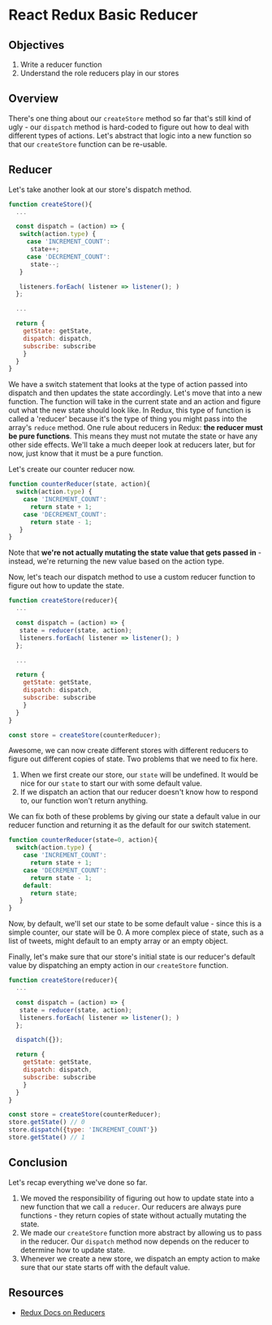 # React Redux Basic Reducer

## Objectives

1. Write a reducer function
2. Understand the role reducers play in our stores

## Overview

There's one thing about our `createStore` method so far that's still kind of ugly - our `dispatch` method is hard-coded to figure out how to deal with different types of actions. Let's abstract that logic into a new function so that our `createStore` function can be re-usable. 

## Reducer

Let's take another look at our store's dispatch method.

```javascript
function createStore(){
  ...

  const dispatch = (action) => {
   switch(action.type) {
     case 'INCREMENT_COUNT':
      state++;
     case 'DECREMENT_COUNT':
      state--;
   }

   listeners.forEach( listener => listener(); ) 
  };

  ...

  return {
    getState: getState,   
    dispatch: dispatch,
    subscribe: subscribe     
    }
  }
}
```

We have a switch statement that looks at the type of action passed into dispatch and then updates the state accordingly. Let's move that into a new function. The function will take in the current state and an action and figure out what the new state should look like. In Redux, this type of function is called a 'reducer' because it's the type of thing you might pass into the array's `reduce` method. One rule about reducers in Redux: **the reducer must be pure functions**. This means they must not mutate the state or have any other side effects. We'll take a much deeper look at reducers later, but for now, just know that it must be a pure function. 

Let's create our counter reducer now. 

```javascript
function counterReducer(state, action){
  switch(action.type) {
    case 'INCREMENT_COUNT':
      return state + 1;
    case 'DECREMENT_COUNT':
      return state - 1;
   }
}
```

Note that **we're not actually mutating the state value that gets passed in** - instead, we're returning the new value based on the action type. 

Now, let's teach our dispatch method to use a custom reducer function to figure out how to update the state. 

```javascript
function createStore(reducer){
  ...

  const dispatch = (action) => {
   state = reducer(state, action);
   listeners.forEach( listener => listener(); ) 
  };

  ...

  return {
    getState: getState,   
    dispatch: dispatch,
    subscribe: subscribe     
    }
  }
}

const store = createStore(counterReducer);
```

Awesome, we can now create different stores with different reducers to figure out different copies of state. Two problems that we need to fix here.

1. When we first create our store, our `state` will be undefined. It would be nice for our `state` to start our with some default value. 
2. If we dispatch an action that our reducer doesn't know how to respond to, our function won't return anything.

We can fix both of these problems by giving our state a default value in our reducer function and returning it as the default for our switch statement.

```javascript
function counterReducer(state=0, action){
  switch(action.type) {
    case 'INCREMENT_COUNT':
      return state + 1;
    case 'DECREMENT_COUNT':
      return state - 1;
    default: 
      return state;
   }
}
```

Now, by default, we'll set our state to be some default value - since this is a simple counter, our state will be 0. A more complex piece of state, such as a list of tweets, might default to an empty array or an empty object. 

Finally, let's make sure that our store's initial state is our reducer's default value by dispatching an empty action in our `createStore` function.

```javascript
function createStore(reducer){
  ...

  const dispatch = (action) => {
   state = reducer(state, action);
   listeners.forEach( listener => listener(); ) 
  };

  dispatch({});

  return {
    getState: getState,   
    dispatch: dispatch,
    subscribe: subscribe     
    }
  }
}

const store = createStore(counterReducer);
store.getState() // 0
store.dispatch({type: 'INCREMENT_COUNT'})
store.getState() // 1
```

## Conclusion

Let's recap everything we've done so far.

1. We moved the responsibility of figuring out how to update state into a new function that we call a `reducer`. Our reducers are always pure functions - they return copies of state without actually mutating the state.
2. We made our `createStore` function more abstract by allowing us to pass in the reducer. Our `dispatch` method now depends on the reducer to determine how to update state.
3. Whenever we create a new store, we dispatch an empty action to make sure that our state starts off with the default value. 


## Resources

+ [Redux Docs on Reducers](http://redux.js.org/docs/basics/Reducers.html)

